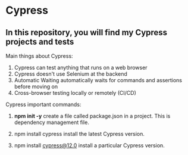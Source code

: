 # Cypress
## In this repository, you will find my Cypress projects and tests

Main things about Cypress:
1. Cypress can test anything that runs on a web browser
2. Cypress doesn't use Selenium at the backend
3. Automatic Waiting automatically waits for commands and assertions before moving on
4. Cross-browser testing locally or remotely (CI/CD)

Cypress important commands:
1. <strong>npm init -y</strong> create a file called package.json in a project. This is dependency management file.

2. npm install cypress install the latest Cypress version.
   
3. npm install cypress@12.0 install a particular Cypress version.
